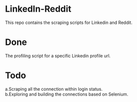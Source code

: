 # LinkedIn-Reddit
This repo contains the scraping scripts for Linkedin and Reddit. 

# Done
The profiling script for a specific Linkedin profile url.

# Todo
a.Scraping all the connection within login status.</br>
b.Exploring and building the connections based on Selenium.


